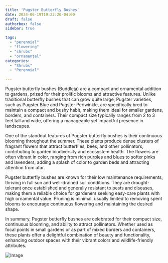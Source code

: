 ```yaml
---
title: 'Pugster Butterfly Bushes'
date: 2024-06-19T19:22:20-04:00
draft: false
authorbox: false
sidebar: true

tags:
  - "perennial"
  - "flowering"
  - "shrubs"
  - "ornamental"
categories:
  - "Shrubs"
  - "Perennial"

---
```

Pugster butterfly bushes (Buddleja) are a compact and ornamental addition to gardens, prized for their prolific blooms and attractive features. Unlike traditional butterfly bushes that can grow quite large, Pugster varieties, such as Pugster Blue and Pugster Periwinkle, are specifically bred to maintain a compact and bushy habit, making them ideal for smaller gardens, borders, and containers. Their compact size typically ranges from 2 to 3 feet tall and wide, offering a manageable yet impactful presence in landscapes.

One of the standout features of Pugster butterfly bushes is their continuous blooming throughout the summer. These plants produce dense clusters of fragrant flowers that attract butterflies, bees, and other pollinators, contributing to garden biodiversity and ecosystem health. The flowers are often vibrant in color, ranging from rich purples and blues to softer pinks and lavenders, adding a splash of color to garden beds and attracting attention from afar.

Pugster butterfly bushes are known for their low maintenance requirements, thriving in full sun and well-drained soil conditions. They are drought-tolerant once established and generally resistant to pests and diseases, making them a reliable choice for gardeners seeking easy-care plants with high ornamental value. Pruning is minimal, usually limited to removing spent blooms to encourage continuous flowering and maintaining the desired shape.

In summary, Pugster butterfly bushes are celebrated for their compact size, continuous blooming, and ability to attract pollinators. Whether used as focal points in small gardens or as part of mixed borders and containers, these plants offer a delightful combination of beauty and functionality, enhancing outdoor spaces with their vibrant colors and wildlife-friendly attributes.

![Image](/img/pugsters.jpeg)